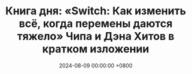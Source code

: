 ---
title: "Книга дня: «Switch: Как изменить всё, когда перемены даются тяжело» Чипа и Дэна Хитов в кратком изложении"
description: >-
  🔄 «Switch» — практическое руководство Чипа и Дэна Хитов о том, как успешно внедрять перемены в жизни, работе и обществе, даже когда это кажется сложным. Освойте изменения с книгой братьев Хит! Практичные стратегии для личного и рабочего успеха. Читайте обзор и начните менять жизнь легко и эффективно!
date: 2024-08-09 00:00:00 +0800
categories: [Мышление, Конспекты-книг]
tags:
  [
    как-меняться,
    чип-хит,
    дан-хит,
    управление-изменениями,
    психология-изменений,
    принятие-решений,
    мотивация,
    привычки,
    убеждение,
    сторителлинг,
    личностный-рост,
    практичные-стратегии
  ]
image: 
alt: Как меняться братья Хит обложка книги
fallback:
  - 
  - 
---